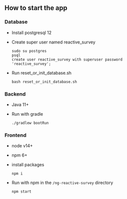 ## How to start the app

### Database
* Install postgresql 12
* Create super user named reactive_survey
     ```
     sudo su postgres
     psql
     create user reactive_survey with superuser password 'reactive_survey';
     ```
* Run reset_or_init_database.sh

    ```
    bash reset_or_init_database.sh
    ```
  
### Backend
* Java 11+
* Run with gradle

    ```
    ./gradlew bootRun
    ```
### Frontend
* node v14+
* npm 6+
* install packages
    ```
    npm i
    ```
* Run with npm in the `/ng-reactive-survey` directory

    ```
    npm start
    ```


